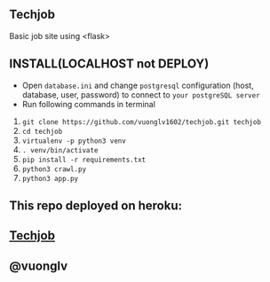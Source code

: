## Techjob
Basic job site using &lt;flask>  
## INSTALL(LOCALHOST not DEPLOY)
- Open `database.ini` and change `postgresql` configuration (host, database, user, password) to connect to `your postgreSQL server`
- Run following commands in terminal  
1. ```git clone https://github.com/vuonglv1602/techjob.git techjob```
2. ```cd techjob```
3. ```virtualenv -p python3 venv```  
4. ```. venv/bin/activate```
5. ```pip install -r requirements.txt```  
6. ```python3 crawl.py```  
7. ```python3 app.py```

## This repo deployed on heroku:  
## [Techjob](https://techjob.herokuapp.com/)

## @vuonglv

